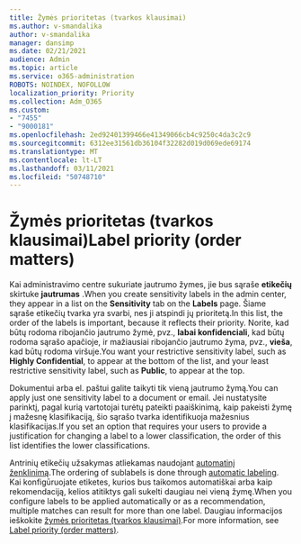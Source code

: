 ```yaml
---
title: Žymės prioritetas (tvarkos klausimai)
ms.author: v-smandalika
author: v-smandalika
manager: dansimp
ms.date: 02/21/2021
audience: Admin
ms.topic: article
ms.service: o365-administration
ROBOTS: NOINDEX, NOFOLLOW
localization_priority: Priority
ms.collection: Adm_O365
ms.custom:
- "7455"
- "9000181"
ms.openlocfilehash: 2ed92401399466e41349066cb4c9250c4da3c2c9
ms.sourcegitcommit: 6312ee31561db36104f32282d019d069ede69174
ms.translationtype: MT
ms.contentlocale: lt-LT
ms.lasthandoff: 03/11/2021
ms.locfileid: "50748710"
---
```

# <a name="label-priority-order-matters"></a><span data-ttu-id="f5f1f-102">Žymės prioritetas (tvarkos klausimai)</span><span class="sxs-lookup"><span data-stu-id="f5f1f-102">Label priority (order matters)</span></span>

<span data-ttu-id="f5f1f-103">Kai administravimo centre sukuriate jautrumo žymes, jie bus sąraše **etikečių** skirtuke **jautrumas** .</span><span class="sxs-lookup"><span data-stu-id="f5f1f-103">When you create sensitivity labels in the admin center, they appear in a list on the **Sensitivity** tab on the **Labels** page.</span></span> <span data-ttu-id="f5f1f-104">Šiame sąraše etikečių tvarka yra svarbi, nes ji atspindi jų prioritetą.</span><span class="sxs-lookup"><span data-stu-id="f5f1f-104">In this list, the order of the labels is important, because it reflects their priority.</span></span> <span data-ttu-id="f5f1f-105">Norite, kad būtų rodoma ribojančio jautrumo žymė, pvz., **labai konfidenciali**, kad būtų rodoma sąrašo apačioje, ir mažiausiai ribojančio jautrumo žyma, pvz., **vieša**, kad būtų rodoma viršuje.</span><span class="sxs-lookup"><span data-stu-id="f5f1f-105">You want your restrictive sensitivity label, such as **Highly Confidential**, to appear at the bottom of the list, and your least restrictive sensitivity label, such as **Public**, to appear at the top.</span></span>

<span data-ttu-id="f5f1f-106">Dokumentui arba el. paštui galite taikyti tik vieną jautrumo žymą.</span><span class="sxs-lookup"><span data-stu-id="f5f1f-106">You can apply just one sensitivity label to a document or email.</span></span> <span data-ttu-id="f5f1f-107">Jei nustatysite parinktį, pagal kurią vartotojai turėtų pateikti paaiškinimą, kaip pakeisti žymę į mažesnę klasifikaciją, šio sąrašo tvarka identifikuoja mažesnius klasifikacijas.</span><span class="sxs-lookup"><span data-stu-id="f5f1f-107">If you set an option that requires your users to provide a justification for changing a label to a lower classification, the order of this list identifies the lower classifications.</span></span>

<span data-ttu-id="f5f1f-108">Antrinių etikečių užsakymas atliekamas naudojant [automatinį ženklinimą](https://docs.microsoft.com/microsoft-365/compliance/apply-sensitivity-label-automatically).</span><span class="sxs-lookup"><span data-stu-id="f5f1f-108">The ordering of sublabels is done through [automatic labeling](https://docs.microsoft.com/microsoft-365/compliance/apply-sensitivity-label-automatically).</span></span> <span data-ttu-id="f5f1f-109">Kai konfigūruojate etiketes, kurios bus taikomos automatiškai arba kaip rekomendaciją, kelios atitiktys gali sukelti daugiau nei vieną žymę.</span><span class="sxs-lookup"><span data-stu-id="f5f1f-109">When you configure labels to be applied automatically or as a recommendation, multiple matches can result for more than one label.</span></span> <span data-ttu-id="f5f1f-110">Daugiau informacijos ieškokite [žymės prioritetas (tvarkos klausimai)](https://docs.microsoft.com/microsoft-365/compliance/sensitivity-labels).</span><span class="sxs-lookup"><span data-stu-id="f5f1f-110">For more information, see [Label priority (order matters)](https://docs.microsoft.com/microsoft-365/compliance/sensitivity-labels).</span></span>